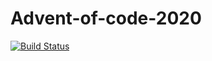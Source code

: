 # Advent-of-code-2020

[![Build Status](https://travis-ci.org/Akhilian/Advent-of-code-2020.svg?branch=main)](https://travis-ci.org/Akhilian/Advent-of-code-2020)
